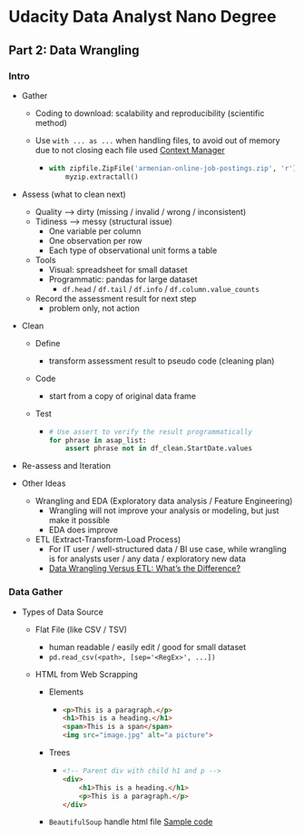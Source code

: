 # Udacity Data Analyst Nano Degree

## Part 2: Data Wrangling

### Intro

- Gather

  - Coding to download: scalability and reproducibility (scientific method)

  - Use `with ... as ...` when handling files, to avoid out of memory due to not closing each file used     [Context Manager](https://jeffknupp.com/blog/2016/03/07/python-with-context-managers/)

    - ```python
      with zipfile.ZipFile('armenian-online-job-postings.zip', 'r') as myzip:
          myzip.extractall()
      ```

- Assess (what to clean next)

  - Quality --> dirty (missing / invalid / wrong / inconsistent)
  - Tidiness --> messy (structural issue)
    - One variable per column
    - One observation per row
    - Each type of observational unit forms a table
  - Tools
    - Visual: spreadsheet for small dataset
    - Programmatic: pandas for large dataset
      - `df.head` / `df.tail` / `df.info` / `df.column.value_counts` 
  - Record the assessment result for next step
    - problem only, not action

- Clean

  - Define

    - transform assessment result to pseudo code (cleaning plan)

  - Code

    - start from a copy of original data frame

  - Test

    - ```python
      # Use assert to verify the result programmatically
      for phrase in asap_list:
          assert phrase not in df_clean.StartDate.values
      ```

- Re-assess and Iteration

- Other Ideas

  - Wrangling and EDA (Exploratory data analysis / Feature Engineering)
    - Wrangling will not improve your analysis or modeling, but just make it possible
    - EDA does improve
  - ETL (Extract-Transform-Load Process)
    - For IT user / well-structured data / BI use case, while wrangling is for analysts user / any data / exploratory new data 
    - [Data Wrangling Versus ETL: What’s the Difference?](https://tdwi.org/articles/2017/02/10/data-wrangling-and-etl-differences.aspx)

### Data Gather

- Types of Data Source

  - Flat File (like CSV / TSV)

    - human readable / easily edit / good for small dataset
    - `pd.read_csv(<path>, [sep='<RegEx>', ...])` 

  - HTML from Web Scrapping

    - Elements

      - ```html
        <p>This is a paragraph.</p>
        <h1>This is a heading.</h1>
        <span>This is a span</span>
        <img src="image.jpg" alt="a picture">
        ```

    - Trees

      - ```html
        <!-- Parent div with child h1 and p -->
        <div>
            <h1>This is a heading.</h1>
            <p>This is a paragraph.</p>
        </div>
        ```

    - `BeautifulSoup` handle html file     [Sample code](../2_Wrangling_Code/gathering_html.ipynb)


